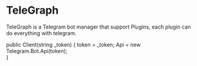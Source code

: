 # TeleGraph
TeleGraph is a Telegram bot manager that support Plugins, each plugin can do everything with telegram.


  public Client(string _token)
  {
    token = _token;
    Api = new Telegram.Bot.Api(token);         
  }

